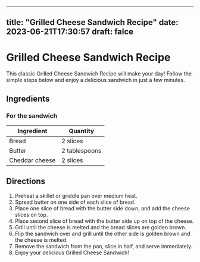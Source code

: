 
---
title: "Grilled Cheese Sandwich Recipe"
date: 2023-06-21T17:30:57
draft: falce
---

# Grilled Cheese Sandwich Recipe

This classic Grilled Cheese Sandwich Recipe will make your day! Follow the simple steps below and enjoy a delicious sandwich in just a few minutes.

## Ingredients 

### For the sandwich

|Ingredient   | Quantity  |
|------------|-----------|
|Bread       |2 slices   |
|Butter      |2 tablespoons |
|Cheddar cheese |2 slices |

## Directions

1. Preheat a skillet or griddle pan over medium heat.
2. Spread butter on one side of each slice of bread.
3. Place one slice of bread with the butter side down, and add the cheese slices on top. 
4. Place second slice of bread with the butter side up on top of the cheese.
5. Grill until the cheese is melted and the bread slices are golden brown. 
6. Flip the sandwich over and grill until the other side is golden brown and the cheese is melted.
7. Remove the sandwich from the pan, slice in half, and serve immediately.
8. Enjoy your delicious Grilled Cheese Sandwich!
